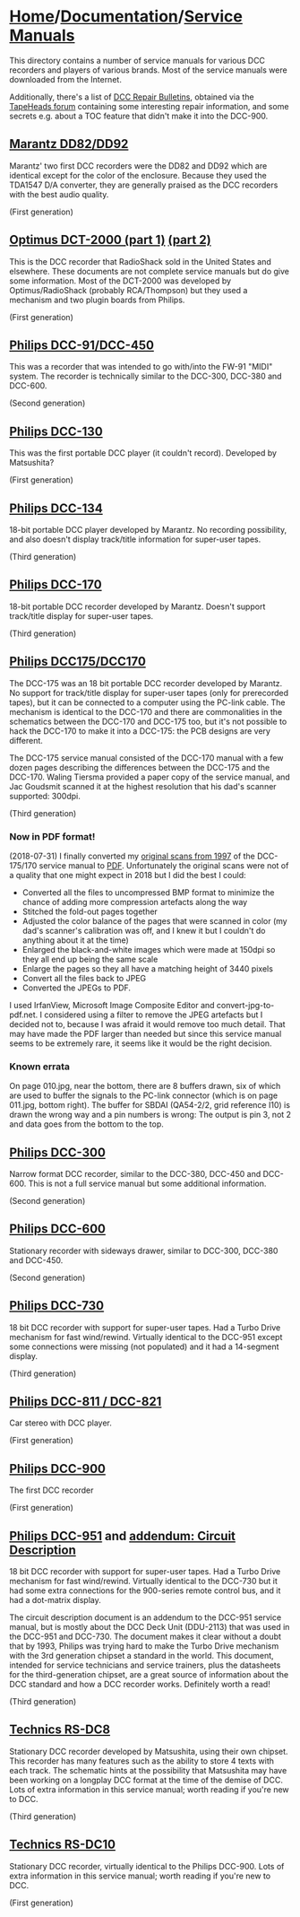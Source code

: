 # [Home](../..)/[Documentation](..)/[Service Manuals](.)
This directory contains a number of service manuals for various DCC recorders and players of various brands. Most of the service manuals were downloaded from the Internet.

Additionally, there's a list of [DCC Repair Bulletins](philips_dcc_repair_bulletins.txt), obtained via the [TapeHeads forum](http://www.tapeheads.net/showthread.php?t=50502) containing some interesting repair information, and some secrets e.g. about a TOC feature that didn't make it into the DCC-900.
 
## [Marantz DD82/DD92](./marantz_dd82_dd92.pdf)
Marantz' two first DCC recorders were the DD82 and DD92 which are identical except for the color of the enclosure. Because they used the TDA1547 D/A converter, they are generally praised as the DCC recorders with the best audio quality.

(First generation)

## [Optimus DCT-2000 (part 1)](./optimus_dct-2000_1.pdf) [(part 2)](./optimus_dct-2000_2.pdf)
This is the DCC recorder that RadioShack sold in the United States and elsewhere. These documents are not complete service manuals but do give some information. Most of the DCT-2000 was developed by Optimus/RadioShack (probably RCA/Thompson) but they used a mechanism and two plugin boards from Philips.

(First generation)

## [Philips DCC-91/DCC-450](./70dcc091.pdf)
This was a recorder that was intended to go with/into the FW-91 "MIDI" system. The recorder is technically similar to the DCC-300, DCC-380 and DCC-600.

(Second generation)

## [Philips DCC-130](./philips_dcc130.pdf)
This was the first portable DCC player (it couldn't record). Developed by Matsushita?

(First generation)

## [Philips DCC-134](./philips_dcc134.pdf)
18-bit portable DCC player developed by Marantz. No recording possibility, and also doesn't display track/title information for super-user tapes.

(Third generation)

## [Philips DCC-170](./philips_dcc170.pdf)
18-bit portable DCC recorder developed by Marantz. Doesn't support track/title display for super-user tapes.

(Third generation)

## [Philips DCC175/DCC170](./philips_dcc175_dcc170.pdf)
The DCC-175 was an 18 bit portable DCC recorder developed by Marantz. No support for track/title display for super-user tapes (only for prerecorded tapes), but it can be connected to a computer using the PC-link cable. The mechanism is identical to the DCC-170 and there are commonalities in the schematics between the DCC-170 and DCC-175 too, but it's not possible to hack the DCC-170 to make it into a DCC-175: the PCB designs are very different.
   
The DCC-175 service manual consisted of the DCC-170 manual with a few dozen pages describing the differences between the DCC-175 and the DCC-170. Waling Tiersma provided a paper copy of the service manual, and Jac Goudsmit scanned it at the highest resolution that his dad's scanner supported: 300dpi.

(Third generation)

### Now in PDF format!
(2018-07-31) I finally converted my [original scans from 1997](./DCC170%20DCC175%20Service%20Manual.zip) of the DCC-175/170 service manual to [PDF](./philips_dcc175_dcc170.pdf). Unfortunately the original scans were not of a quality that one might expect in 2018 but I did the best I could:

- Converted all the files to uncompressed BMP format to minimize the chance of adding more compression artefacts along the way
- Stitched the fold-out pages together
- Adjusted the color balance of the pages that were scanned in color (my dad's scanner's calibration was off, and I knew it but I couldn't do anything about it at the time)
- Enlarged the black-and-white images which were made at 150dpi so they all end up being the same scale
- Enlarge the pages so they all have a matching height of 3440 pixels
- Convert all the files back to JPEG
- Converted the JPEGs to PDF.

I used IrfanView, Microsoft Image Composite Editor and convert-jpg-to-pdf.net. I considered using a filter to remove the JPEG artefacts but I decided not to, because I was afraid it would remove too much detail. That may have made the PDF larger than needed but since this service manual seems to be extremely rare, it seems like it would be the right decision. 

### Known errata
On page 010.jpg, near the bottom, there are 8 buffers drawn, six of which are used to buffer the signals to the PC-link connector (which is on page 011.jpg, bottom right). The buffer for SBDAI (QA54-2/2, grid reference I10) is drawn the wrong way and a pin numbers is wrong: The output is pin 3, not 2 and data goes from the bottom to the top.

## [Philips DCC-300](./philips_dcc300.pdf)
Narrow format DCC recorder, similar to the DCC-380, DCC-450 and DCC-600. This is not a full service manual but some additional information.

(Second generation)

## [Philips DCC-600](./philips_dcc600.pdf)
Stationary recorder with sideways drawer, similar to DCC-300, DCC-380 and DCC-450.

(Second generation)

## [Philips DCC-730](./philips_dcc730.pdf)
18 bit DCC recorder with support for super-user tapes. Had a Turbo Drive mechanism for fast wind/rewind. Virtually identical to the DCC-951 except some connections were missing (not populated) and it had a 14-segment display.

(Third generation)

## [Philips DCC-811 / DCC-821](./philips_dcc811_dcc821.pdf)
Car stereo with DCC player.

(First generation)

## [Philips DCC-900](./philips_dcc900.pdf)
The first DCC recorder

(First generation)

## [Philips DCC-951](./philips_dcc951.pdf) and [addendum: Circuit Description](./philips_dcc951_circuit_description.pdf)
18 bit DCC recorder with support for super-user tapes. Had a Turbo Drive mechanism for fast wind/rewind. Virtually identical to the DCC-730 but it had some extra connections for the 900-series remote control bus, and it had a dot-matrix display.

The circuit description document is an addendum to the DCC-951 service manual, but is mostly about the DCC Deck Unit (DDU-2113) that was used in the DCC-951 and DCC-730. The document makes it clear without a doubt that by 1993, Philips was trying hard to make the Turbo Drive mechanism with the 3rd generation chipset a standard in the world. This document, intended for service technicians and service trainers, plus the datasheets for the third-generation chipset, are a great source of information about the DCC standard and how a DCC recorder works. Definitely worth a read!

(Third generation)

## [Technics RS-DC8](./technics_rs-dc8.pdf)
Stationary DCC recorder developed by Matsushita, using their own chipset. This recorder has many features such as the ability to store 4 texts with each track. The schematic hints at the possibility that Matsushita may have been working on a longplay DCC format at the time of the demise of DCC. Lots of extra information in this service manual; worth reading if you're new to DCC. 

(Third generation)

## [Technics RS-DC10](./technics_rs-dc10.pdf)
Stationary DCC recorder, virtually identical to the Philips DCC-900. Lots of extra information in this service manual; worth reading if you're new to DCC.

(First generation)
